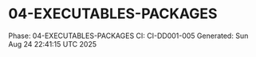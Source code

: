 # 04-EXECUTABLES-PACKAGES
Phase: 04-EXECUTABLES-PACKAGES
CI: CI-DD001-005
Generated: Sun Aug 24 22:41:15 UTC 2025
